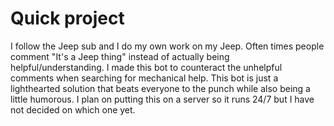 # Quick project
I follow the Jeep sub and I do my own work on my Jeep. Often times people comment "It's a Jeep thing" instead of actually being helpful/understanding. I made this bot to counteract the unhelpful comments when searching for mechanical help. This bot is just a lighthearted solution that beats everyone to the punch while also being a little humorous. I plan on putting this on a server so it runs 24/7 but I have not decided on which one yet.
